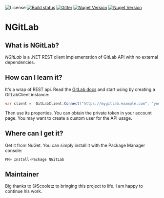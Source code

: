 ![License](https://img.shields.io/github/license/maikebing/NGitLab.svg)
[![Build status](https://ci.appveyor.com/api/projects/status/mnrc72h8t4sj8krj?svg=true)](https://ci.appveyor.com/project/MaiKeBing/ngitlab)
[![Gitter](https://badges.gitter.im/JoinChat.svg)](https://gitter.im/ML-Software/NGitLab?utm_source=badge&utm_medium=badge&utm_campaign=pr-badge&utm_content=badge)
[![Nuget Version](https://img.shields.io/nuget/v/NGitLab.Plus.svg)](https://www.nuget.org/packages/NGitLab.Plus/)
[![Nuget Version](https://img.shields.io/nuget/vpre/NGitLab.Plus.svg)](https://www.nuget.org/packages/NGitLab.Plus/)

# NGitLab

## What is NGitLab?

*NGitLab* is a .NET REST client implementation of GitLab API with no external dependencies.

## How can I learn it?

It's a wrap of REST api. Read the [GitLab docs](https://github.com/gitlabhq/gitlabhq/tree/master/doc/api) and start using by creating a GitLabClient instance:

```csharp
var client =  GitLabClient.Connect("https://mygitlab.example.com", "your_private_token");
```

Then use its properties. You can obtain the private token in your account page. You may want to create a custom user for the API usage.

## Where can I get it?

Get it from NuGet. You can simply install it with the Package Manager console:

    PM> Install-Package NGitLab

## Maintainer

Big thanks to @Scooletz to bringing this project to life. I am happy to continue his work.

